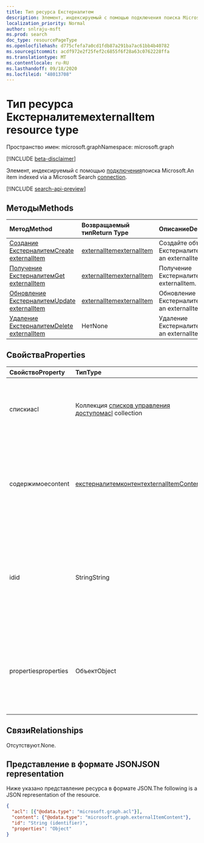 ```yaml
---
title: Тип ресурса Екстерналитем
description: Элемент, индексируемый с помощью подключения поиска Microsoft.
localization_priority: Normal
author: snlraju-msft
ms.prod: search
doc_type: resourcePageType
ms.openlocfilehash: d775cfefa7a0cd1fdb87a291ba7ac61bb4b40782
ms.sourcegitcommit: acdf972e2f25fef2c6855f6f28a63c0762228ffa
ms.translationtype: MT
ms.contentlocale: ru-RU
ms.lasthandoff: 09/18/2020
ms.locfileid: "48013708"
---
```

# <a name="externalitem-resource-type"></a><span data-ttu-id="f92c3-103">Тип ресурса Екстерналитем</span><span class="sxs-lookup"><span data-stu-id="f92c3-103">externalItem resource type</span></span>

<span data-ttu-id="f92c3-104">Пространство имен: microsoft.graph</span><span class="sxs-lookup"><span data-stu-id="f92c3-104">Namespace: microsoft.graph</span></span>

[!INCLUDE [beta-disclaimer](../../includes/beta-disclaimer.md)]

<span data-ttu-id="f92c3-105">Элемент, индексируемый с помощью [подключения](externalconnection.md)поиска Microsoft.</span><span class="sxs-lookup"><span data-stu-id="f92c3-105">An item indexed via a Microsoft Search [connection](externalconnection.md).</span></span>

[!INCLUDE [search-api-preview](../../includes/search-api-preview-signup.md)]

## <a name="methods"></a><span data-ttu-id="f92c3-106">Методы</span><span class="sxs-lookup"><span data-stu-id="f92c3-106">Methods</span></span>

| <span data-ttu-id="f92c3-107">Метод</span><span class="sxs-lookup"><span data-stu-id="f92c3-107">Method</span></span>                                                        | <span data-ttu-id="f92c3-108">Возвращаемый тип</span><span class="sxs-lookup"><span data-stu-id="f92c3-108">Return Type</span></span>                     | <span data-ttu-id="f92c3-109">Описание</span><span class="sxs-lookup"><span data-stu-id="f92c3-109">Description</span></span> |
|:--------------------------------------------------------------|:--------------------------------|:--|
| [<span data-ttu-id="f92c3-110">Создание Екстерналитем</span><span class="sxs-lookup"><span data-stu-id="f92c3-110">Create externalItem</span></span>](../api/externalconnection-put-items.md) | [<span data-ttu-id="f92c3-111">externalItem</span><span class="sxs-lookup"><span data-stu-id="f92c3-111">externalItem</span></span>](externalitem.md) | <span data-ttu-id="f92c3-112">Создайте объект Екстерналитем.</span><span class="sxs-lookup"><span data-stu-id="f92c3-112">Create an externalItem.</span></span> |
| [<span data-ttu-id="f92c3-113">Получение Екстерналитем</span><span class="sxs-lookup"><span data-stu-id="f92c3-113">Get externalItem</span></span>](../api/externalitem-get.md)                | [<span data-ttu-id="f92c3-114">externalItem</span><span class="sxs-lookup"><span data-stu-id="f92c3-114">externalItem</span></span>](externalitem.md) | <span data-ttu-id="f92c3-115">Получение Екстерналитем.</span><span class="sxs-lookup"><span data-stu-id="f92c3-115">Get an externalItem.</span></span>    |
| [<span data-ttu-id="f92c3-116">Обновление Екстерналитем</span><span class="sxs-lookup"><span data-stu-id="f92c3-116">Update externalItem</span></span>](../api/externalitem-update.md)          | [<span data-ttu-id="f92c3-117">externalItem</span><span class="sxs-lookup"><span data-stu-id="f92c3-117">externalItem</span></span>](externalitem.md) | <span data-ttu-id="f92c3-118">Обновление Екстерналитем.</span><span class="sxs-lookup"><span data-stu-id="f92c3-118">Update an externalItem.</span></span> |
| [<span data-ttu-id="f92c3-119">Удаление Екстерналитем</span><span class="sxs-lookup"><span data-stu-id="f92c3-119">Delete externalItem</span></span>](../api/externalitem-delete.md)          | <span data-ttu-id="f92c3-120">Нет</span><span class="sxs-lookup"><span data-stu-id="f92c3-120">None</span></span>                            | <span data-ttu-id="f92c3-121">Удаление Екстерналитем.</span><span class="sxs-lookup"><span data-stu-id="f92c3-121">Delete an externalItem.</span></span> |

## <a name="properties"></a><span data-ttu-id="f92c3-122">Свойства</span><span class="sxs-lookup"><span data-stu-id="f92c3-122">Properties</span></span>

| <span data-ttu-id="f92c3-123">Свойство</span><span class="sxs-lookup"><span data-stu-id="f92c3-123">Property</span></span>   | <span data-ttu-id="f92c3-124">Тип</span><span class="sxs-lookup"><span data-stu-id="f92c3-124">Type</span></span>                     | <span data-ttu-id="f92c3-125">Описание</span><span class="sxs-lookup"><span data-stu-id="f92c3-125">Description</span></span>                          |
|:-----------|:-------------------------|:-------------------------------------|
| <span data-ttu-id="f92c3-126">списки</span><span class="sxs-lookup"><span data-stu-id="f92c3-126">acl</span></span>        | <span data-ttu-id="f92c3-127">Коллекция [списков управления доступом](acl.md)</span><span class="sxs-lookup"><span data-stu-id="f92c3-127">[acl](acl.md) collection</span></span> | <span data-ttu-id="f92c3-128">Массив элементов управления доступом.</span><span class="sxs-lookup"><span data-stu-id="f92c3-128">An array of access control entries.</span></span> <span data-ttu-id="f92c3-129">Каждая запись указывает доступ, который предоставляется пользователю или группе.</span><span class="sxs-lookup"><span data-stu-id="f92c3-129">Each entry specifies the access granted to a user or group.</span></span> <span data-ttu-id="f92c3-130">Обязательно.</span><span class="sxs-lookup"><span data-stu-id="f92c3-130">Required.</span></span> |
| <span data-ttu-id="f92c3-131">содержимое</span><span class="sxs-lookup"><span data-stu-id="f92c3-131">content</span></span>    | [<span data-ttu-id="f92c3-132">екстерналитемконтент</span><span class="sxs-lookup"><span data-stu-id="f92c3-132">externalItemContent</span></span>](externalitemcontent.md) | <span data-ttu-id="f92c3-133">Представление содержимого элемента в виде обычного текста или в формате HTML.</span><span class="sxs-lookup"><span data-stu-id="f92c3-133">A plain-text or HTML representation of the contents of the item.</span></span> <span data-ttu-id="f92c3-134">Текст в этом свойстве является полнотекстовым индексированным.</span><span class="sxs-lookup"><span data-stu-id="f92c3-134">The text in this property is full-text indexed.</span></span> <span data-ttu-id="f92c3-135">Необязательный параметр.</span><span class="sxs-lookup"><span data-stu-id="f92c3-135">Optional.</span></span> |
| <span data-ttu-id="f92c3-136">id</span><span class="sxs-lookup"><span data-stu-id="f92c3-136">id</span></span>         | <span data-ttu-id="f92c3-137">String</span><span class="sxs-lookup"><span data-stu-id="f92c3-137">String</span></span>                   | <span data-ttu-id="f92c3-138">Предоставленный разработчиком уникальный идентификатор элемента в содержащем [екстерналконнектион](externalconnection.md).</span><span class="sxs-lookup"><span data-stu-id="f92c3-138">Developer-provided unique ID of the item within the containing [externalConnection](externalconnection.md).</span></span> <span data-ttu-id="f92c3-139">Должен быть буквенно-цифровым и не превышать 128 символов.</span><span class="sxs-lookup"><span data-stu-id="f92c3-139">Must be alphanumeric and a maximum of 128 characters.</span></span> <span data-ttu-id="f92c3-140">Обязательно.</span><span class="sxs-lookup"><span data-stu-id="f92c3-140">Required.</span></span> |
| <span data-ttu-id="f92c3-141">properties</span><span class="sxs-lookup"><span data-stu-id="f92c3-141">properties</span></span> | <span data-ttu-id="f92c3-142">Объект</span><span class="sxs-lookup"><span data-stu-id="f92c3-142">Object</span></span>                   | <span data-ttu-id="f92c3-143">Контейнер свойств со свойствами элемента.</span><span class="sxs-lookup"><span data-stu-id="f92c3-143">A property bag with the properties of the item.</span></span> <span data-ttu-id="f92c3-144">Свойства должны соответствовать [схеме](schema.md) , определенной для [екстерналконнектион](externalconnection.md).</span><span class="sxs-lookup"><span data-stu-id="f92c3-144">The properties MUST conform to the [schema](schema.md) defined for the [externalConnection](externalconnection.md).</span></span> <span data-ttu-id="f92c3-145">Обязательно.</span><span class="sxs-lookup"><span data-stu-id="f92c3-145">Required.</span></span> |

## <a name="relationships"></a><span data-ttu-id="f92c3-146">Связи</span><span class="sxs-lookup"><span data-stu-id="f92c3-146">Relationships</span></span>

<span data-ttu-id="f92c3-147">Отсутствуют.</span><span class="sxs-lookup"><span data-stu-id="f92c3-147">None.</span></span>

## <a name="json-representation"></a><span data-ttu-id="f92c3-148">Представление в формате JSON</span><span class="sxs-lookup"><span data-stu-id="f92c3-148">JSON representation</span></span>

<span data-ttu-id="f92c3-149">Ниже указано представление ресурса в формате JSON.</span><span class="sxs-lookup"><span data-stu-id="f92c3-149">The following is a JSON representation of the resource.</span></span>

<!-- {
  "blockType": "resource",
  "optionalProperties": [

  ],
  "@odata.type": "microsoft.graph.externalItem",
  "baseType": "",
  "keyProperty": "id"
}-->

```json
{
  "acl": [{"@odata.type": "microsoft.graph.acl"}],
  "content": {"@odata.type": "microsoft.graph.externalItemContent"},
  "id": "String (identifier)",
  "properties": "Object"
}
```

<!-- uuid: 16cd6b66-4b1a-43a1-adaf-3a886856ed98
2019-02-04 14:57:30 UTC -->
<!-- {
  "type": "#page.annotation",
  "description": "externalItem resource",
  "keywords": "",
  "section": "documentation",
  "tocPath": "",
  "suppressions": [
    "Error: microsoft.graph.externalItem/properties:\r\n      Referenced type microsoft.graph.object is not defined in the doc set! Potential suggestion: microsoft.graph.directoryObject"
  ]
}-->


